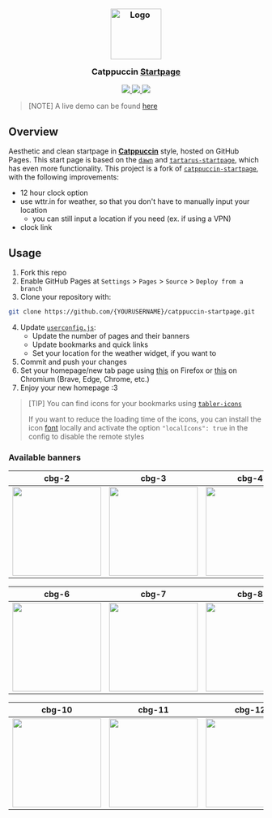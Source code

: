 <h3 align="center">
  <img src="https://raw.githubusercontent.com/catppuccin/catppuccin/main/assets/logos/exports/1544x1544_circle.png" width="100" alt="Logo"/><br/>
  <img src="https://raw.githubusercontent.com/catppuccin/catppuccin/main/assets/misc/transparent.png" height="30" width="0px"/>
  Catppuccin <a href="https://github.com/retchohrips/catppuccin-startpage">Startpage</a>
  <img src="https://raw.githubusercontent.com/catppuccin/catppuccin/main/assets/misc/transparent.png" height="30" width="0px"/>
</h3>

<p align="center">
  <a href="https://github.com/retchohrips/catppuccin-startpage/stargazers">
    <img src="https://img.shields.io/github/stars/retchohrips/catppuccin-startpage?style=for-the-badge&logo=starship&color=a6e3a1&logoColor=D9E0EE&labelColor=302D41">
  </a>
  <a href="https://github.com/retchohrips/catppuccin-startpage/issues">
    <img src="https://img.shields.io/github/issues/retchohrips/catppuccin-startpage?style=for-the-badge&logo=gitbook&color=fab387&logoColor=D9E0EE&labelColor=302D41">
  </a>
  <a href="https://github.com/retchohrips/catppuccin-startpage/contributors">
    <img src="https://img.shields.io/github/contributors/retchohrips/catppuccin-startpage?style=for-the-badge&logo=github&color=f38ba8&logoColor=D9E0EE&labelColor=302D41">
  </a>
</p>

> [NOTE]
> A live demo can be found [here](https://retchohrips.github.io/catppuccin-startpage)

## Overview

Aesthetic and clean startpage in [**Catppuccin**](https://catppuccin.com/palette) style, hosted on GitHub Pages. This start page is based on the [`dawn`] and [`tartarus-startpage`], which has even more functionality.
This project is a fork of [`catppuccin-startpage`], with the following improvements:

-   12 hour clock option
-   use wttr.in for weather, so that you don't have to manually input your location
    -   you can still input a location if you need (ex. if using a VPN)
-   clock link

## Usage

1. Fork this repo
2. Enable GitHub Pages at `Settings` > `Pages` > `Source` > `Deploy from a branch`
3. Clone your repository with:

```bash
git clone https://github.com/{YOURUSERNAME}/catppuccin-startpage.git
```

4. Update [`userconfig.js`]:
    - Update the number of pages and their banners
    - Update bookmarks and quick links
    - Set your location for the weather widget, if you want to
5. Commit and push your changes
6. Set your homepage/new tab page using [this](https://addons.mozilla.org/en-US/firefox/addon/new-tab-override/) on Firefox or [this](https://chromewebstore.google.com/detail/new-tab-redirect/icpgjfneehieebagbmdbhnlpiopdcmna) on Chromium (Brave, Edge, Chrome, etc.)
7. Enjoy your new homepage :3

> [TIP]
> You can find icons for your bookmarks using [`tabler-icons`]
>
> If you want to reduce the loading time of the icons, you can install the icon [font] locally and activate the option `"localIcons": true` in the config to disable the remote styles

### Available banners

| cbg-2                                           | cbg-3                                           | cbg-4                                           | cbg-5                                           |
| ----------------------------------------------- | ----------------------------------------------- | ----------------------------------------------- | ----------------------------------------------- |
| <img src="src/img/banners/cbg-2.gif" width=175> | <img src="src/img/banners/cbg-3.gif" width=175> | <img src="src/img/banners/cbg-4.gif" width=175> | <img src="src/img/banners/cbg-5.gif" width=175> |

| cbg-6                                           | cbg-7                                           | cbg-8                                           | cbg-9                                           |
| ----------------------------------------------- | ----------------------------------------------- | ----------------------------------------------- | ----------------------------------------------- |
| <img src="src/img/banners/cbg-6.gif" width=175> | <img src="src/img/banners/cbg-7.gif" width=175> | <img src="src/img/banners/cbg-8.gif" width=175> | <img src="src/img/banners/cbg-9.gif" width=175> |

| cbg-10                                           | cbg-11                                           | cbg-12                                           | cbg-13                                           |
| ------------------------------------------------ | ------------------------------------------------ | ------------------------------------------------ | ------------------------------------------------ |
| <img src="src/img/banners/cbg-10.gif" width=175> | <img src="src/img/banners/cbg-11.gif" width=175> | <img src="src/img/banners/cbg-12.gif" width=175> | <img src="src/img/banners/cbg-13.gif" width=175> |

[`dawn`]: https://github.com/b-coimbra/dawn
[Catppuccin]: https://github.com/catppuccin/catppuccin
[`tartarus-startpage`]: https://github.com/AllJavi/tartarus-startpage
[`catppuccin-startpage`]: https://github.com/pivoshenko/catppuccin-startpage
[`userconfig.js`]: userconfig.js
[`tabler-icons`]: https://tabler.io/icons
[font]: src/fonts
